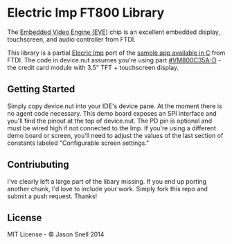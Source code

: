 Electric Imp FT800 Library
==========================
The [Embedded Video Engine (EVE)](http://www.ftdichip.com/EVE.htm) chip is an excellent embedded display, touchscreen, and audio controller from FTDI.

This library is a partial [Elecric Imp](http://electricimp.com) port of the [sample app available in C]( http://www.ftdichip.com/Products/Modules/VM800C.html) from FTDI.  The code in device.nut assumes you're using part [#VM800C35A-D](http://apple.clickandbuild.com/cnb/shop/ftdichip?op=catalogue-products-null&prodCategoryID=200&title=VM800C+-+3.5) - the credit card module with 3.5" TFT + touchscreen display.  

## Getting Started
Simply copy device.nut into your IDE's device pane.  At the moment there is no agent code necessary.  This demo board exposes an SPI interface and you'll find the pinout at the top of device.nut.  The PD pin is optional and must be wired high if not connected to the Imp.  If you're using a different demo board or screen, you'll need to adjust the values of the last section of constants labeled "Configurable screen settings."

## Contriubuting
I've clearly left a large part of the libary missing.  If you end up porting another chunk, I'd love to include your work.  Simply fork this repo and submit a push request.  Thanks!

## License
MIT License - © Jason Snell 2014
